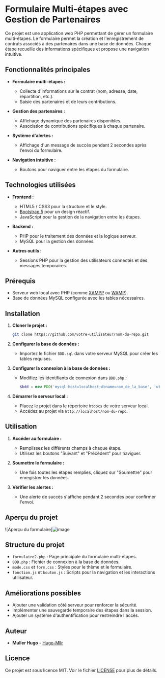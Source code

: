 # Formulaire Multi-étapes avec Gestion de Partenaires

Ce projet est une application web PHP permettant de gérer un formulaire multi-étapes. Le formulaire permet la création et l'enregistrement de contrats associés à des partenaires dans une base de données. Chaque étape recueille des informations spécifiques et propose une navigation intuitive.

## Fonctionnalités principales

- **Formulaire multi-étapes :**
  - Collecte d'informations sur le contrat (nom, adresse, date, répartition, etc.).
  - Saisie des partenaires et de leurs contributions.

- **Gestion des partenaires :**
  - Affichage dynamique des partenaires disponibles.
  - Association de contributions spécifiques à chaque partenaire.

- **Système d'alertes :**
  - Affichage d'un message de succès pendant 2 secondes après l'envoi du formulaire.

- **Navigation intuitive :**
  - Boutons pour naviguer entre les étapes du formulaire.

## Technologies utilisées

- **Frontend :**
  - HTML5 / CSS3 pour la structure et le style.
  - [Bootstrap 5](https://getbootstrap.com/) pour un design réactif.
  - JavaScript pour la gestion de la navigation entre les étapes.

- **Backend :**
  - PHP pour le traitement des données et la logique serveur.
  - MySQL pour la gestion des données.

- **Autres outils :**
  - Sessions PHP pour la gestion des utilisateurs connectés et des messages temporaires.

## Prérequis

- Serveur web local avec PHP (comme [XAMPP](https://www.apachefriends.org/index.html) ou [WAMP](https://www.wampserver.com/)).
- Base de données MySQL configurée avec les tables nécessaires.

## Installation

1. **Cloner le projet :**
   ```bash
   git clone https://github.com/votre-utilisateur/nom-du-repo.git
   ```

2. **Configurer la base de données :**
   - Importez le fichier `BDD.sql` dans votre serveur MySQL pour créer les tables requises.

3. **Configurer la connexion à la base de données :**
   - Modifiez les identifiants de connexion dans `BDD.php` :
     ```php
     $bdd = new PDO('mysql:host=localhost;dbname=nom_de_la_base', 'utilisateur', 'mot_de_passe');
     ```

4. **Démarrer le serveur local :**
   - Placez le projet dans le répertoire `htdocs` de votre serveur local.
   - Accédez au projet via `http://localhost/nom-du-repo`.

## Utilisation

1. **Accéder au formulaire :**
   - Remplissez les différents champs à chaque étape.
   - Utilisez les boutons "Suivant" et "Précédent" pour naviguer.

2. **Soumettre le formulaire :**
   - Une fois toutes les étapes remplies, cliquez sur "Soumettre" pour enregistrer les données.

3. **Vérifier les alertes :**
   - Une alerte de succès s'affiche pendant 2 secondes pour confirmer l'envoi.

## Aperçu du projet

![Aperçu du formulaire]![image](https://github.com/user-attachments/assets/0cd07903-c210-419a-a3e8-16cb0253e1fc)


## Structure du projet

- `formulaire2.php` : Page principale du formulaire multi-étapes.
- `BDD.php` : Fichier de connexion à la base de données.
- `mode.css` et `form.css` : Styles pour le thème et le formulaire.
- `fonction.js` et `bouton.js` : Scripts pour la navigation et les interactions utilisateur.

## Améliorations possibles

- Ajouter une validation côté serveur pour renforcer la sécurité.
- Implémenter une sauvegarde temporaire des étapes dans la session.
- Ajouter un système d'authentification pour restreindre l'accès.

## Auteur

- **Muller Hugo** - [Hugo-Mllr]([https://github.com/votre-utilisateur](https://github.com/Hugo-Mllr))

## Licence

Ce projet est sous licence MIT. Voir le fichier [LICENSE](LICENSE) pour plus de détails.

